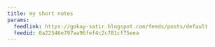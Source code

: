 ```yaml
---
title: my short notes
params:
  feedlink: https://gokay-satir.blogspot.com/feeds/posts/default
  feedid: 0a22546e797aa96fef4c2c781cf75eea
---
```

